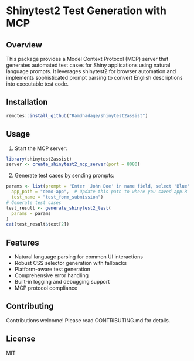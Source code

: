 # Shinytest2 Test Generation with MCP

## Overview

This package provides a Model Context Protocol (MCP) server that generates automated test cases for Shiny applications using natural language prompts. It leverages shinytest2 for browser automation and implements sophisticated prompt parsing to convert English descriptions into executable test code.

## Installation

```R
remotes::install_github("Ramdhadage/shinytest2assist")
```

## Usage

1. Start the MCP server:

```R
library(shinytest2assist)
server <- create_shinytest2_mcp_server(port = 8080)
```

2. Generate test cases by sending prompts:

```R
params <- list(prompt = "Enter 'John Doe' in name field, select 'Blue' from color dropdown, enter '30' in age field, click submit button, and verify greeting shows 'Hello John Doe!'",
  app_path = "demo-app",  # Update this path to where you saved app.R
  test_name = "test_form_submission")
# Generate test cases
test_result <- generate_shinytest2_test(
  params = params
)
cat(test_result$text[2])
```

## Features

- Natural language parsing for common UI interactions
- Robust CSS selector generation with fallbacks
- Platform-aware test generation
- Comprehensive error handling
- Built-in logging and debugging support
- MCP protocol compliance

## Contributing

Contributions welcome! Please read CONTRIBUTING.md for details.

## License

MIT